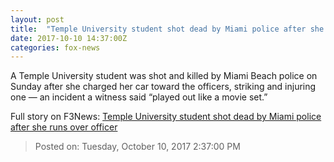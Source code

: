 ```yaml
---
layout: post
title:  "Temple University student shot dead by Miami police after she runs over officer"
date: 2017-10-10 14:37:00Z
categories: fox-news
---
```


A Temple University student was shot and killed by Miami Beach police on Sunday after she charged her car toward the officers, striking and injuring one — an incident a witness said “played out like a movie set.”


Full story on F3News: [Temple University student shot dead by Miami police after she runs over officer](http://www.f3nws.com/n/XRYJ3B)

> Posted on: Tuesday, October 10, 2017 2:37:00 PM
